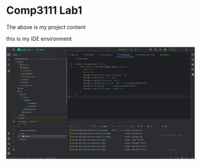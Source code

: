 # Comp3111 Lab1

The above is my project content

<!-- This is a comment -->

this is my IDE environment

![Image](picture_1.png)